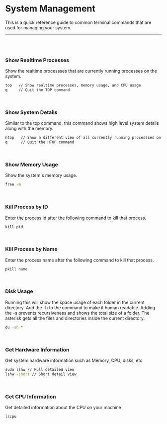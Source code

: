 # System Management

This is a quick reference guide to common terminal commands that are used for managing your system.

---------------
<br><br>

### Show Realtime Processes
Show the realtime processses that are currently running processes on the system. 
```cmd
top   // Show realtime processes, memory usage, and CPU usage
q     // Quit the TOP command
```
<br>

### Show System Details
Similar to the top command, this command shows high level system details along with the memory. 
```cmd
htop   // Show a different view of all currently running processses on the system
q      // Quit the HTOP command
```
<br>

### Show Memory Usage
Show the system's memory usage.
```cmd
free -m
```
<br>

### Kill Process by ID
Enter the process id after the following command to kill that process.
```cmd
kill pid
```
<br>

### Kill Process by Name
Enter the process name after the following command to kill that process.
```cmd
pkill name
```
<br>

### Disk Usage
Running this will show the space usage of each folder in the current directory. Add the -h to the command to make it human readable. Adding the -s prevents recursiveness and shows the total size of a folder. The asterisk gets all the files and directories inside the current directory. 
```cmd
du -sh *
```
<br>

### Get Hardware Information
Get system hardware information such as Memory, CPU, disks, etc.
```cmd
sudo lshw // Full detailed view
lshw -short // Short detail view
```
<br>

### Get CPU Information 
Get detailed information about the CPU on your machine
```cmd
lscpu
```
